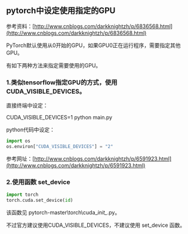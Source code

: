 ## pytorch中设定使用指定的GPU

参考资料：[http://www.cnblogs.com/darkknightzh/p/6836568.html](http://www.cnblogs.com/darkknightzh/p/6836568.html)

PyTorch默认使用从0开始的GPU，如果GPU0正在运行程序，需要指定其他GPU。

有如下两种方法来指定需要使用的GPU。

### 1.类似tensorflow指定GPU的方式，使用CUDA\_VISIBLE\_DEVICES。

直接终端中设定：

CUDA\_VISIBLE\_DEVICES=1 python main.py

python代码中设定：

```python
import os
os.environ["CUDA_VISIBLE_DEVICES"] = "2"
```

参考网址：[http://www.cnblogs.com/darkknightzh/p/6591923.html](http://www.cnblogs.com/darkknightzh/p/6591923.html)

### 2.使用函数 set\_device

```python
import torch
torch.cuda.set_device(id)
```

该函数见 pytorch-master\torch\cuda\__init\__.py。

不过官方建议使用CUDA\_VISIBLE\_DEVICES，不建议使用 set\_device 函数。

